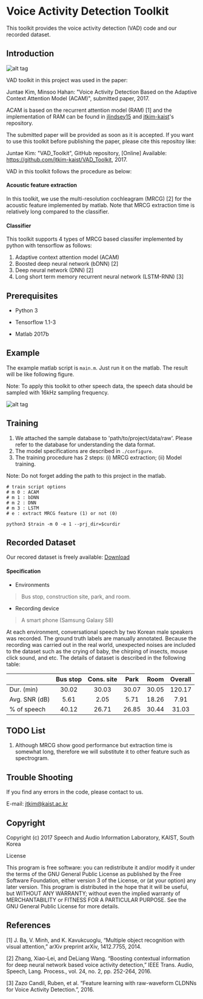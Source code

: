 # Voice Activity Detection Toolkit
This toolkit provides the voice activity detection (VAD) code and our recorded dataset.
## Introduction

![alt tag](https://user-images.githubusercontent.com/24668469/32532813-2b9c59aa-c490-11e7-8a30-a39de5aedc98.jpg)

VAD toolkit in this project was used in the paper: 

Juntae Kim, Minsoo Hahan: "Voice Activity Detection Based on the Adaptive Context Attention Model (ACAM)", submitted paper, 2017.

ACAM is based on the recurrent attention model (RAM) [1] and the implementation of RAM can be found in [jlindsey15](https://github.com/jlindsey15/RAM) and [jtkim-kaist](https://github.com/jtkim-kaist/ram_modified)'s repository.

The submitted paper will be provided as soon as it is accepted. If you want to use this toolkit before publishing the paper, please cite this repositoy like: 

Juntae Kim: "VAD_Toolkit", GitHub repository, [Online] Available: https://github.com/jtkim-kaist/VAD_Toolkit, 2017.

VAD in this toolkit follows the procedure as below:

#### Acoustic feature extraction

In this toolkit, we use the multi-resolution cochleagram (MRCG) [2] for the acoustic feature implemented by matlab.
Note that MRCG extraction time is relatively long compared to the classifier.
#### Classifier

This toolkit supports 4 types of MRCG based classifer implemented by python with tensorflow as follows:
1. Adaptive context attention model (ACAM)
2. Boosted deep neural network (bDNN) [2]
3. Deep neural network (DNN) [2] 
4. Long short term memory recurrent neural network (LSTM-RNN) [3]

## Prerequisites

- Python 3

- Tensorflow 1.1-3

- Matlab 2017b
## Example

The example matlab script is `main.m`. Just run it on the matlab.
The result will be like following figure. 

Note: To apply this toolkit to other speech data, the speech data should be sampled with 16kHz sampling frequency.

![alt tag](https://user-images.githubusercontent.com/24668469/32533149-5526a77e-c492-11e7-909f-a7c7983d9dd4.jpg)
## Training
1. We attached the sample database to 'path/to/project/data/raw'. Please refer to the database for understanding the data format. 
2. The model specifications are described in `./configure`.
3. The training procedure has 2 steps: (i) MRCG extraction; (ii) Model training.

Note: Do not forget adding the path to this project in the matlab.

```
# train script options
# m 0 : ACAM
# m 1 : bDNN
# m 2 : DNN
# m 3 : LSTM
# e : extract MRCG feature (1) or not (0)

python3 $train -m 0 -e 1 --prj_dir=$curdir
```

## Recorded Dataset
Our recored dataset is freely available: 
[Download](http://sail.ipdisk.co.kr:80/publist/VOL1/Database/VAD_DB/Recorded_data.zip)


#### Specification
- Environments

>Bus stop, construction site, park, and room.

- Recording device

>A smart phone (Samsung Galaxy S8)

At each environment, conversational speech by two Korean male speakers was recorded. The ground truth labels are manually annotated. Because the recording was carried out in the real world, unexpected noises are included to the dataset such as the crying of baby, the chirping of insects, mouse click sound, and etc. The details of dataset is described in the following table:


|               | Bus stop      | Cons. site    | Park          | Room          | Overall       |
| :------------ | :-----------: | :-----------: | :-----------: | :-----------: | :-----------: |
| Dur. (min)    | 30.02         | 30.03         | 30.07         | 30.05         | 120.17        |
| Avg. SNR (dB) | 5.61          | 2.05          | 5.71          | 18.26         | 7.91          |
| % of speech   | 40.12         | 26.71         | 26.85         | 30.44         | 31.03         |
## TODO List
1. Although MRCG show good performance but extraction time is somewhat long, therefore we will substitute it to other feature such as spectrogram.
## Trouble Shooting
If you find any errors in the code, please contact to us.

E-mail: jtkim@kaist.ac.kr
## Copyright
Copyright (c) 2017 Speech and Audio Information Laboratory, KAIST, South Korea

License

This program is free software: you can redistribute it and/or modify
it under the terms of the GNU General Public License as published by
the Free Software Foundation, either version 3 of the License, or
(at your option) any later version.
This program is distributed in the hope that it will be useful,
but WITHOUT ANY WARRANTY; without even the implied warranty of
MERCHANTABILITY or FITNESS FOR A PARTICULAR PURPOSE.  See the
GNU General Public License for more details.
## References
[1] J. Ba, V. Minh, and K. Kavukcuoglu, “Multiple object recognition with visual attention,” arXiv preprint arXiv, 1412.7755, 2014.

[2] Zhang, Xiao-Lei, and DeLiang Wang. “Boosting contextual information for deep neural network based voice activity detection,” IEEE Trans. Audio, Speech, Lang. Process., vol. 24, no. 2, pp. 252-264, 2016.

[3] Zazo Candil, Ruben, et al. “Feature learning with raw-waveform CLDNNs for Voice Activity Detection.”, 2016.
